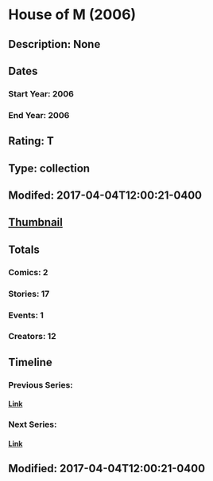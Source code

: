 # House of M (2006)
## Description: None
## Dates
### Start Year: 2006
### End Year: 2006
## Rating: T
## Type: collection
## Modifed: 2017-04-04T12:00:21-0400
## [Thumbnail](http://i.annihil.us/u/prod/marvel/i/mg/c/a0/4bc5fd2e91e47.jpg)
## Totals
### Comics: 2
### Stories: 17
### Events: 1
### Creators: 12
## Timeline
### Previous Series: 
#### [Link]()
### Next Series: 
#### [Link]()
## Modified: 2017-04-04T12:00:21-0400